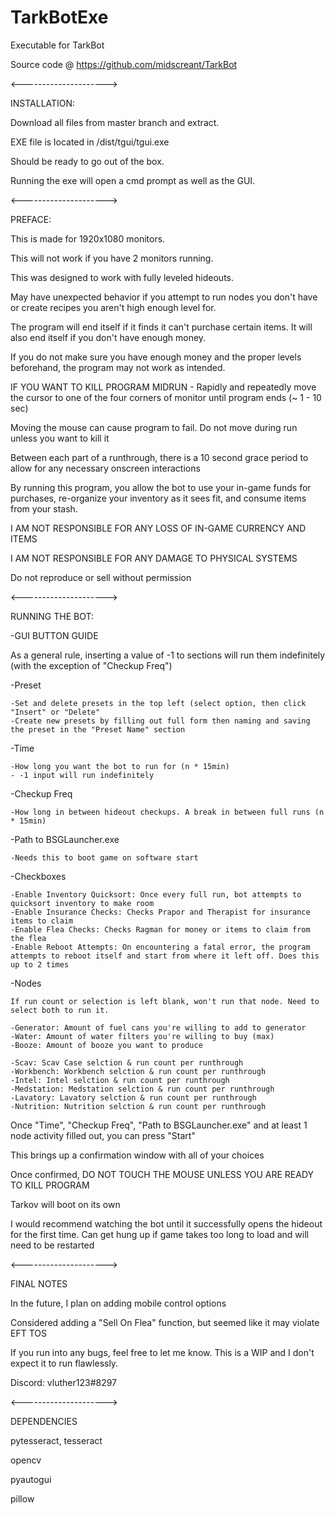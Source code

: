 # TarkBotExe
Executable for TarkBot

Source code @ https://github.com/midscreant/TarkBot

<--------------------->

INSTALLATION:

  Download all files from master branch and extract. 
  
  EXE file is located in /dist/tgui/tgui.exe
  
  Should be ready to go out of the box.
  
  Running the exe will open a cmd prompt as well as the GUI.

<--------------------->

PREFACE:

This is made for 1920x1080 monitors.

This will not work if you have 2 monitors running.

This was designed to work with fully leveled hideouts.

May have unexpected behavior if you attempt to run nodes you don't have or create recipes you aren't high enough level for. 

The program will end itself if it finds it can't purchase certain items. It will also end itself if you don't have enough money. 

If you do not make sure you have enough money and the proper levels beforehand, the program may not work as intended.

IF YOU WANT TO KILL PROGRAM MIDRUN - Rapidly and repeatedly move the cursor to one of the four corners of monitor until program ends (~ 1 - 10 sec)

Moving the mouse can cause program to fail. Do not move during run unless you want to kill it

Between each part of a runthrough, there is a 10 second grace period to allow for any necessary onscreen interactions

By running this program, you allow the bot to use your in-game funds for purchases, re-organize your inventory as it sees fit, and consume items from your stash. 

I AM NOT RESPONSIBLE FOR ANY LOSS OF IN-GAME CURRENCY AND ITEMS

I AM NOT RESPONSIBLE FOR ANY DAMAGE TO PHYSICAL SYSTEMS

Do not reproduce or sell without permission 


<--------------------->

RUNNING THE BOT:

-GUI BUTTON GUIDE

  As a general rule, inserting a value of -1 to sections will run them indefinitely (with the exception of "Checkup Freq")

  -Preset
  
    -Set and delete presets in the top left (select option, then click "Insert" or "Delete"
    -Create new presets by filling out full form then naming and saving the preset in the "Preset Name" section
    
  -Time
  
    -How long you want the bot to run for (n * 15min)
    - -1 input will run indefinitely
    
  -Checkup Freq
  
    -How long in between hideout checkups. A break in between full runs (n * 15min)
    
  -Path to BSGLauncher.exe
  
    -Needs this to boot game on software start
    
  -Checkboxes
  
    -Enable Inventory Quicksort: Once every full run, bot attempts to quicksort inventory to make room
    -Enable Insurance Checks: Checks Prapor and Therapist for insurance items to claim
    -Enable Flea Checks: Checks Ragman for money or items to claim from the flea
    -Enable Reboot Attempts: On encountering a fatal error, the program attempts to reboot itself and start from where it left off. Does this up to 2 times
    
  -Nodes
    
    If run count or selection is left blank, won't run that node. Need to select both to run it.
  
    -Generator: Amount of fuel cans you're willing to add to generator
    -Water: Amount of water filters you're willing to buy (max)
    -Booze: Amount of booze you want to produce
    
    -Scav: Scav Case selction & run count per runthrough
    -Workbench: Workbench selction & run count per runthrough
    -Intel: Intel selction & run count per runthrough
    -Medstation: Medstation selction & run count per runthrough
    -Lavatory: Lavatory selction & run count per runthrough
    -Nutrition: Nutrition selction & run count per runthrough
    
Once "Time", "Checkup Freq", "Path to BSGLauncher.exe" and at least 1 node activity filled out, you can press "Start"

This brings up a confirmation window with all of your choices

Once confirmed, DO NOT TOUCH THE MOUSE UNLESS YOU ARE READY TO KILL PROGRAM

Tarkov will boot on its own

I would recommend watching the bot until it successfully opens the hideout for the first time. Can get hung up if game takes too long to load and will need to be restarted

<--------------------->

FINAL NOTES

In the future, I plan on adding mobile control options

Considered adding a "Sell On Flea" function, but seemed like it may violate EFT TOS

If you run into any bugs, feel free to let me know. This is a WIP and I don't expect it to run flawlessly.

Discord: vluther123#8297

    
<--------------------->

DEPENDENCIES

pytesseract, tesseract

opencv

pyautogui

pillow
    
